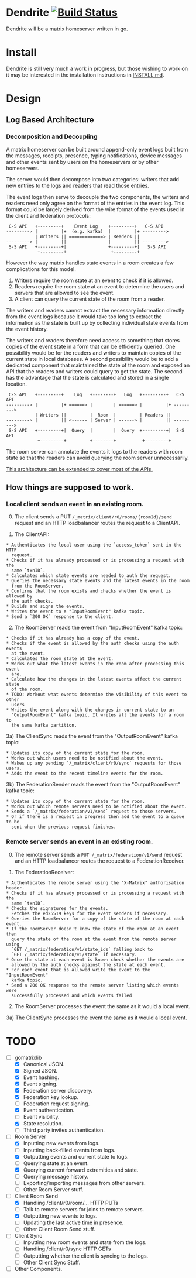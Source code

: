 # Dendrite [![Build Status](https://travis-ci.org/matrix-org/dendrite.svg?branch=master)](https://travis-ci.org/matrix-org/dendrite)

Dendrite will be a matrix homeserver written in go.

# Install

Dendrite is still very much a work in progress, but those wishing to work on it
may be interested in the installation instructions in [INSTALL.md](INSTALL.md).

# Design

## Log Based Architecture

### Decomposition and Decoupling

A matrix homeserver can be built around append-only event logs built from the
messages, receipts, presence, typing notifications, device messages and other
events sent by users on the homeservers or by other homeservers.

The server would then decompose into two categories: writers that add new
entries to the logs and readers that read those entries.

The event logs then serve to decouple the two components, the writers and
readers need only agree on the format of the entries in the event log.
This format could be largely derived from the wire format of the events used
in the client and federation protocols:


     C-S API   +---------+    Event Log    +---------+   C-S API
    ---------> |         |+  (e.g. kafka)  |         |+ --------->
               | Writers || =============> | Readers ||
    ---------> |         ||                |         || --------->
     S-S API   +---------+|                +---------+|   S-S API
                +---------+                 +---------+

However the way matrix handles state events in a room creates a few
complications for this model.

 1) Writers require the room state at an event to check if it is allowed.
 2) Readers require the room state at an event to determine the users and
    servers that are allowed to see the event.
 3) A client can query the current state of the room from a reader.

The writers and readers cannot extract the necessary information directly from
the event logs because it would take too long to extract the information as the
state is built up by collecting individual state events from the event history.

The writers and readers therefore need access to something that stores copies
of the event state in a form that can be efficiently queried. One possibility
would be for the readers and writers to maintain copies of the current state
in local databases. A second possibility would be to add a dedicated component
that maintained the state of the room and exposed an API that the readers and
writers could query to get the state. The second has the advantage that the
state is calculated and stored in a single location.


     C-S API   +---------+    Log   +--------+   Log   +---------+   C-S API
    ---------> |         |+ ======> |        | ======> |         |+ --------->
               | Writers ||         |  Room  |         | Readers ||
    ---------> |         || <------ | Server | ------> |         || --------->
     S-S API   +---------+|  Query  |        |  Query  +---------+|  S-S API
                +---------+         +--------+          +---------+


The room server can annotate the events it logs to the readers with room state
so that the readers can avoid querying the room server unnecessarily.

[This architecture can be extended to cover most of the APIs.](WIRING.md)

## How things are supposed to work.

### Local client sends an event in an existing room.

  0) The client sends a PUT `/_matrix/client/r0/rooms/{roomId}/send` request
    and an HTTP loadbalancer routes the request to a ClientAPI.

  1) The ClientAPI:

    * Authenticates the local user using the `access_token` sent in the HTTP
      request.
    * Checks if it has already processed or is processing a request with the
      same `txnID`.
    * Calculates which state events are needed to auth the request.
    * Queries the necessary state events and the latest events in the room
      from the RoomServer.
    * Confirms that the room exists and checks whether the event is allowed by
      the auth checks.
    * Builds and signs the events.
    * Writes the event to a "InputRoomEvent" kafka topic.
    * Send a `200 OK` response to the client.

  2) The RoomServer reads the event from "InputRoomEvent" kafka topic:

    * Checks if it has already has a copy of the event.
    * Checks if the event is allowed by the auth checks using the auth events
      at the event.
    * Calculates the room state at the event.
    * Works out what the latest events in the room after processing this event
      are.
    * Calculate how the changes in the latest events affect the current state
      of the room.
    * TODO: Workout what events determine the visibility of this event to other
      users
    * Writes the event along with the changes in current state to an
      "OutputRoomEvent" kafka topic. It writes all the events for a room to
      the same kafka partition.

  3a) The ClientSync reads the event from the "OutputRoomEvent" kafka topic:

    * Updates its copy of the current state for the room.
    * Works out which users need to be notified about the event.
    * Wakes up any pending `/_matrix/client/r0/sync` requests for those users.
    * Adds the event to the recent timeline events for the room.

  3b) The FederationSender reads the event from the "OutputRoomEvent" kafka topic:

    * Updates its copy of the current state for the room.
    * Works out which remote servers need to be notified about the event.
    * Sends a `/_matrix/federation/v1/send` request to those servers.
    * Or if there is a request in progress then add the event to a queue to be
      sent when the previous request finishes.

### Remote server sends an event in an existing room.

  0) The remote server sends a `PUT /_matrix/federation/v1/send` request and an
    HTTP loadbalancer routes the request to a FederationReceiver.

  1) The FederationReceiver:

    * Authenticates the remote server using the "X-Matrix" authorisation header.
    * Checks if it has already processed or is processing a request with the
      same `txnID`.
    * Checks the signatures for the events.
      Fetches the ed25519 keys for the event senders if necessary.
    * Queries the RoomServer for a copy of the state of the room at each event.
    * If the RoomServer doesn't know the state of the room at an event then
      query the state of the room at the event from the remote server using
      `GET /_matrix/federation/v1/state_ids` falling back to
      `GET /_matrix/federation/v1/state` if necessary.
    * Once the state at each event is known check whether the events are
      allowed by the auth checks against the state at each event.
    * For each event that is allowed write the event to the "InputRoomEvent"
      kafka topic.
    * Send a 200 OK response to the remote server listing which events were
      successfully processed and which events failed

  2) The RoomServer processes the event the same as it would a local event.

  3a) The ClientSync processes the event the same as it would a local event.

# TODO

 - [ ] gomatrixlib
   - [x] Canonical JSON.
   - [x] Signed JSON.
   - [x] Event hashing.
   - [x] Event signing.
   - [x] Federation server discovery.
   - [x] Federation key lookup.
   - [ ] Federation request signing.
   - [x] Event authentication.
   - [ ] Event visibility.
   - [x] State resolution.
   - [ ] Third party invites authentication.
 - [ ] Room Server
   - [x] Inputting new events from logs.
   - [ ] Inputting back-filled events from logs.
   - [x] Outputting events and current state to logs.
   - [ ] Querying state at an event.
   - [x] Querying current forward extremities and state.
   - [ ] Querying message history.
   - [ ] Exporting/importing messages from other servers.
   - [ ] Other Room Server stuff.
 - [ ] Client Room Send
   - [x] Handling /client/r0/room/... HTTP PUTs
   - [ ] Talk to remote servers for joins to remote servers.
   - [x] Outputting new events to logs.
   - [ ] Updating the last active time in presence.
   - [ ] Other Client Room Send stuff.
 - [ ] Client Sync
   - [ ] Inputting new room events and state from the logs.
   - [ ] Handling /client/r0/sync HTTP GETs
   - [ ] Outputting whether the client is syncing to the logs.
   - [ ] Other Client Sync Stuff.
 - [ ] Other Components.
